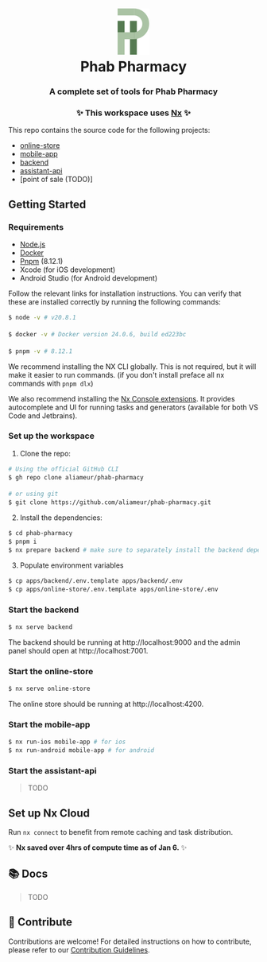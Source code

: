 <h1 align="center">
<img width="64" src="/assets/logo.svg" alt="Phab Pharmacy"/>
<br>
Phab Pharmacy
</h1>

<h3 align="center">A complete set of tools for Phab Pharmacy</h3>
<h3 align="center">✨ This workspace uses <a href="https://nx.dev">Nx</a> ✨</h3>

This repo contains the source code for the following projects:

- [online-store](https://github.com/aliameur/phab-pharmacy/tree/main/apps/online-store)
- [mobile-app](https://github.com/aliameur/phab-pharmacy/tree/main/apps/mobile-app)
- [backend](https://github.com/aliameur/phab-pharmacy/tree/main/apps/backend)
- [assistant-api](https://github.com/aliameur/phab-pharmacy/tree/main/apps/assistant)
- [point of sale (TODO)]

## Getting Started

### Requirements

- [Node.js](https://nodejs.org/en/download/)
- [Docker](https://docs.docker.com/install/)
- [Pnpm](https://pnpm.io/) (8.12.1)
- Xcode (for iOS development)
- Android Studio (for Android development)

Follow the relevant links for installation instructions. You can verify that these are installed correctly by running the following commands:

```bash
$ node -v # v20.8.1

$ docker -v # Docker version 24.0.6, build ed223bc

$ pnpm -v # 8.12.1
```

We recommend installing the NX CLI globally. This is not required, but it will make it easier to run commands. (if you don't install preface all nx commands with `pnpm dlx`)

We also recommend installing the [Nx Console extensions](https://nx.dev/nx-console). It provides autocomplete and UI for running tasks and generators (available for both VS Code and Jetbrains).


### Set up the workspace


1. Clone the repo:
```bash
# Using the official GitHub CLI
$ gh repo clone aliameur/phab-pharmacy

# or using git
$ git clone https://github.com/aliameur/phab-pharmacy.git
```

2. Install the dependencies:
```bash
$ cd phab-pharmacy
$ pnpm i
$ nx prepare backend # make sure to separately install the backend dependencies
```

3. Populate environment variables
```bash
$ cp apps/backend/.env.template apps/backend/.env
$ cp apps/online-store/.env.template apps/online-store/.env
```

### Start the backend

```bash
$ nx serve backend 
```
The backend should be running at http://localhost:9000 and the admin panel should open at http://localhost:7001.  

### Start the online-store

```bash
$ nx serve online-store 
```
The online store should be running at http://localhost:4200.

### Start the mobile-app

```bash
$ nx run-ios mobile-app # for ios
$ nx run-android mobile-app # for android 
```

### Start the assistant-api

> TODO

## Set up Nx Cloud

Run `nx connect` to benefit from remote caching and task distribution. 

✨ **Nx saved over 4hrs of compute time as of Jan 6.** ✨


## 📚 Docs

> TODO

## 💎 Contribute

Contributions are welcome! For detailed instructions on how to contribute, please refer to our [Contribution Guidelines](CONTRIBUTING.md).

